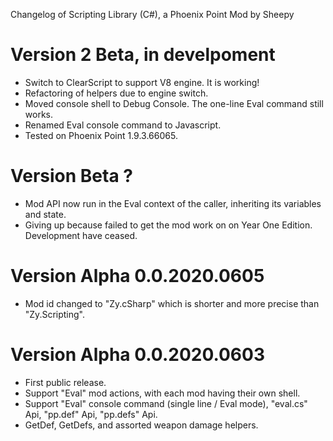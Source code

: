 Changelog of Scripting Library (C#), a Phoenix Point Mod by Sheepy

# Version 2 Beta, in develpoment

* Switch to ClearScript to support V8 engine.  It is working!
* Refactoring of helpers due to engine switch.
* Moved console shell to Debug Console.  The one-line Eval command still works.
* Renamed Eval console command to Javascript.
* Tested on Phoenix Point 1.9.3.66065.

# Version Beta ?

* Mod API now run in the Eval context of the caller, inheriting its variables and state.
* Giving up because failed to get the mod work on on Year One Edition. Development have ceased.

# Version Alpha 0.0.2020.0605

* Mod id changed to "Zy.cSharp" which is shorter and more precise than "Zy.Scripting".

# Version Alpha 0.0.2020.0603

* First public release.
* Support "Eval" mod actions, with each mod having their own shell.
* Support "Eval" console command (single line / Eval mode), "eval.cs" Api, "pp.def" Api, "pp.defs" Api.
* GetDef, GetDefs, and assorted weapon damage helpers.